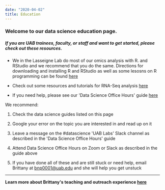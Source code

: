 ```yaml
---
date: "2020-04-02"
title: Education
---
```


### Welcome to our data science education page. 
##### _If you are UAB trainees, faculty, or staff and want to get started, please check out these resources._
<ul>
<li><p>We in the Lasseigne Lab do most of our omics analysis with R. and RStudio and we recommend that you do the same. Directions for downloading and installing R and RStudio as well as some lesosns on R programming can be found <a href="/education/education_resources/rmasterguide.html" target="_blank">here</a></p></li>
<li><p>Check out some resources and tutorials for RNA-Seq analysis <a href="/education/education_resources/rnaseqguide.html" target="_blank">here</a></p></li>
<li><p>If you need help, please see our 'Data Science Office Hours' guide <a href="https://docs.google.com/document/d/174JsfrSy2XVpeCmQtDJKOXHMqT3XzyEHrN5qXWFPiJs/edit?usp=sharing" target="_blank">here</a><p></li>
</ul>
We recommend:
<ol>
<li><p>Check the data science guides listed on this page</p></li>
<li><p>Google your error on the topic you are interested in and read up on it</p></li>
<li><p>Leave a message on the #datascience 'UAB Labs' Slack channel as described in the 'Data Science Office Hours' guide</p></li>
<li><p>Attend Data Science Office Hours on Zoom or Slack as described in the guide above</p></li>
<li><p>If you have done all of these and are still stuck or need help, email Brittany at <a href="mailto:bnp0001@uab.edu">bnp0001@uab.edu</a> and she will help you get unstuck</p></li>
</ol>

---

**Learn more about Brittany's teaching and outreach experience <a href="/brittany-education/index.html">here</a>**
